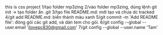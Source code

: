 this is css project
1/tạo folder mp3zing
2/vào folder mp3zing, dùng lệnh git init -> tạo folder ẩn .git
3/tạo file README.md: mới tạo và chưa dc tracked
4/git add README.md: biến thành màu xanh
5/git commit -m 'Add README file': đóng gói các git add, và dán tem cho gói.
6/git config --global --user.email 'ilovepc830@gmail.com'
7/git config --global --user.name 'Tam'

